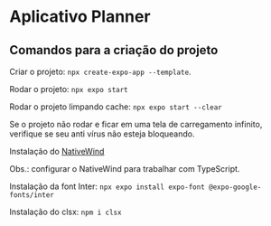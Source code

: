 # Aplicativo Planner

## Comandos para a criação do projeto

Criar o projeto: `npx create-expo-app --template`.

Rodar o projeto: `npx expo start`

Rodar o projeto limpando cache: `npx expo start --clear`

Se o projeto não rodar e ficar em uma tela de carregamento infinito, verifique se seu anti vírus não esteja bloqueando.

Instalação do [NativeWind](https://www.nativewind.dev/v4/getting-started/expo-router)

Obs.: configurar o NativeWind para trabalhar com TypeScript.

Instalação da font Inter: `npx expo install expo-font @expo-google-fonts/inter`

Instalação do clsx: `npm i clsx`
